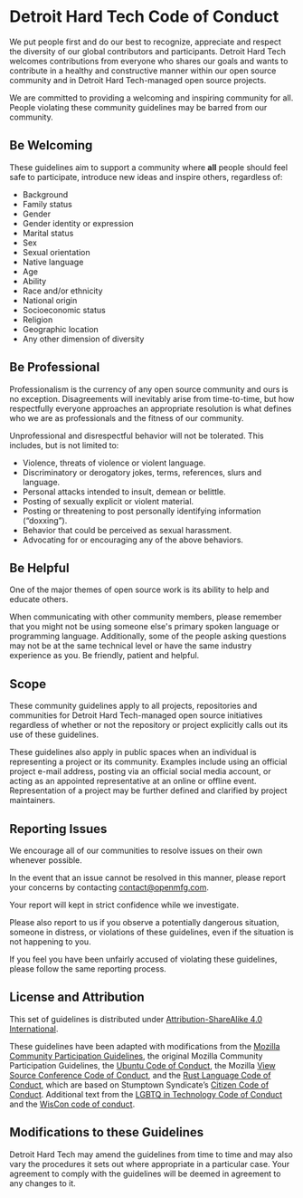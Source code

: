 # Detroit Hard Tech Code of Conduct

We put people first and do our best to recognize, appreciate and respect the
diversity of our global contributors and participants. Detroit Hard Tech
welcomes contributions from everyone who shares our goals and wants to
contribute in a healthy and constructive manner within our open source community
and in Detroit Hard Tech-managed open source projects.

We are committed to providing a welcoming and inspiring community for all.
People violating these community guidelines may be barred from our community.

## Be Welcoming

These guidelines aim to support a community where **all** people should feel safe to
participate, introduce new ideas and inspire others, regardless of:

- Background
- Family status
- Gender
- Gender identity or expression
- Marital status
- Sex
- Sexual orientation
- Native language
- Age
- Ability
- Race and/or ethnicity
- National origin
- Socioeconomic status
- Religion
- Geographic location
- Any other dimension of diversity

## Be Professional

Professionalism is the currency of any open source community and ours is no exception.
Disagreements will inevitably arise from time-to-time, but how respectfully everyone approaches
an appropriate resolution is what defines who we are as professionals and the fitness of
our community.

Unprofessional and disrespectful behavior will not be tolerated. This includes, but
is not limited to:

- Violence, threats of violence or violent language.
- Discriminatory or derogatory jokes, terms, references, slurs and language.
- Personal attacks intended to insult, demean or belittle.
- Posting of sexually explicit or violent material.
- Posting or threatening to post personally identifying information (“doxxing”).
- Behavior that could be perceived as sexual harassment.
- Advocating for or encouraging any of the above behaviors.

## Be Helpful

One of the major themes of open source work is its ability to help and educate others.

When communicating with other community members, please remember that you might not be
using someone else's primary spoken language or programming language. Additionally,
some of the people asking questions may not be at the same technical level or have the
same industry experience as you. Be friendly, patient and helpful.

## Scope

These community guidelines apply to all projects, repositories and communities for
Detroit Hard Tech-managed open source initiatives regardless of whether or not the repository or
project explicitly calls out its use of these guidelines.

These guidelines also apply in public spaces when an individual is representing a project
or its community. Examples include using an official project e-mail address, posting via an
official social media account, or acting as an appointed representative at an online or
offline event. Representation of a project may be further defined and clarified by project
maintainers.

## Reporting Issues

We encourage all of our communities to resolve issues on their own whenever possible.

In the event that an issue cannot be resolved in this manner, please report your concerns by
contacting [contact@openmfg.com](mailto:contact@openmfg.com).

Your report will kept in strict confidence while we investigate.

Please also report to us if you observe a potentially dangerous situation,
someone in distress, or violations of these guidelines, even if the situation is
not happening to you.

If you feel you have been unfairly accused of violating these guidelines, please
follow the same reporting process.

## License and Attribution

This set of guidelines is distributed under [Attribution-ShareAlike 4.0 International](./LICENSE).

These guidelines have been adapted with modifications from the
[Mozilla Community Participation Guidelines](https://www.mozilla.org/en-US/about/governance/policies/participation/),
the original Mozilla Community Participation Guidelines, the
[Ubuntu Code of Conduct](https://www.ubuntu.com/about/about-ubuntu/conduct),
the Mozilla [View Source Conference Code of Conduct](https://viewsourceconf.org/berlin-2016/code-of-conduct/),
and the [Rust Language Code of Conduct](https://www.rust-lang.org/conduct.html),
which are based on Stumptown Syndicate’s [Citizen Code of Conduct](http://citizencodeofconduct.org/).
Additional text from the [LGBTQ in Technology Code of Conduct](http://lgbtq.technology/coc.html)
and the [WisCon code of conduct](http://wiscon.net/policies/anti-harassment/code-of-conduct/).

## Modifications to these Guidelines

Detroit Hard Tech may amend the guidelines from time to time and may also
vary the procedures it sets out where appropriate in a particular case. Your
agreement to comply with the guidelines will be deemed in agreement to any changes
to it.